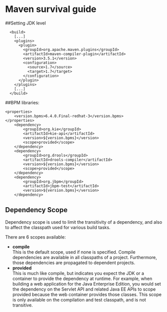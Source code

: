 # Maven survival guide

##Setting JDK level

      <build>
        [...]
        <plugins>
          <plugin>
            <groupId>org.apache.maven.plugins</groupId>
            <artifactId>maven-compiler-plugin</artifactId>
            <version>3.5.1</version>
            <configuration>
              <source>1.7</source>
              <target>1.7</target>
            </configuration>
          </plugin>
        </plugins>
        [...]
      </build>

##BPM libraries:

	<properties>
		<version.bpms>6.4.0.Final-redhat-3</version.bpms>
	</properties>
		<dependency>
			<groupId>org.kie</groupId>
			<artifactId>kie-api</artifactId>
			<version>${version.bpms}</version>
			<scope>provided</scope>
		</dependency>
		<dependency>
			<groupId>org.drools</groupId>
			<artifactId>drools-compiler</artifactId>
			<version>${version.bpms}</version>
			<scope>provided</scope>
		</dependency>
		<dependency>
			<groupId>org.jbpm</groupId>
			<artifactId>jbpm-test</artifactId>
			<version>${version.bpms}</version>
		</dependency>



## Dependency Scope

Dependency scope is used to limit the transitivity of a dependency, and also to affect the classpath used for various build tasks.

There are 6 scopes available:

- **compile**  
This is the default scope, used if none is specified. Compile dependencies are available in all classpaths of a project. Furthermore, those dependencies are propagated to dependent projects.
- **provided**  
This is much like compile, but indicates you expect the JDK or a container to provide the dependency at runtime. For example, when building a web application for the Java Enterprise Edition, you would set the dependency on the Servlet API and related Java EE APIs to scope provided because the web container provides those classes. This scope is only available on the compilation and test classpath, and is not transitive.



